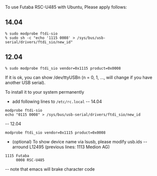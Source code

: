 To use Futaba RSC-U485 with Ubuntu, Please apply follows:


## 14.04

```
% sudo modprobe ftdi-sio
% sudo sh -c "echo '1115 0008' > /sys/bus/usb-serial/drivers/ftdi_sio/new_id"
```

## 12.04

```
% sudo modprobe ftdi_sio vendor=0x1115 product=0x0008
```


If it is ok, you can show /dev/ttyUSBn
 (n = 0, 1, ..., will change if you have another USB serial).



To install it to your system permanently

- add following lines to `/etc/rc.local`
-- 14.04
```
modprobe ftdi-sio
echo "0115 0008" > /sys/bus/usb-serial/drivers/ftdi_sio/new_id
```

-- 12.04
```
modprobe ftdi_sio vendor=0x1115 product=0x0008
```

- (optional) To show device name via lsusb, please modify usb.ids
-- arround L12495 (previous lines: 1113 Medion AG)
```
1115 Futaba
     0008 RSC-U485
```
-- note that emacs will brake character code

